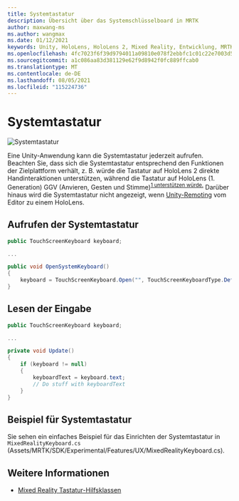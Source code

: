 ```yaml
---
title: Systemtastatur
description: Übersicht über das Systemschlüsselboard in MRTK
author: maxwang-ms
ms.author: wangmax
ms.date: 01/12/2021
keywords: Unity, HoloLens, HoloLens 2, Mixed Reality, Entwicklung, MRTK, Systemtastatur,
ms.openlocfilehash: 4fc7023f6f39d9794011a09810e078f2ebbfc1c01c22e7003d5a3742e4c85921
ms.sourcegitcommit: a1c086aa83d381129e62f9d8942f0fc889ffcab0
ms.translationtype: MT
ms.contentlocale: de-DE
ms.lasthandoff: 08/05/2021
ms.locfileid: "115224736"
---
```

# <a name="system-keyboard"></a>Systemtastatur

![Systemtastatur](../images/system-keyboard/MRTK_SystemKeyboard_Main.png)

Eine Unity-Anwendung kann die Systemtastatur jederzeit aufrufen. Beachten Sie, dass sich die Systemtastatur entsprechend den Funktionen der Zielplattform verhält, z. B. würde die Tastatur auf HoloLens 2 direkte Handinteraktionen unterstützen, während die Tastatur auf HoloLens (1. Generation) GGV (Anvieren, Gesten und Stimme)<sup>[1 unterstützen würde.](/windows/mixed-reality/gaze)</sup> Darüber hinaus wird die Systemtastatur nicht angezeigt, wenn [Unity-Remoting](../tools/holographic-remoting.md) vom Editor zu einem HoloLens.

## <a name="how-to-invoke-the-system-keyboard"></a>Aufrufen der Systemtastatur

```c#
public TouchScreenKeyboard keyboard;

...

public void OpenSystemKeyboard()
{
    keyboard = TouchScreenKeyboard.Open("", TouchScreenKeyboardType.Default, false, false, false, false);
}
```

## <a name="how-to-read-the-input"></a>Lesen der Eingabe

```c#
public TouchScreenKeyboard keyboard;

...

private void Update()
{
    if (keyboard != null)
    {
        keyboardText = keyboard.text;
        // Do stuff with keyboardText
    }
}
```

## <a name="system-keyboard-example"></a>Beispiel für Systemtastatur

Sie sehen ein einfaches Beispiel für das Einrichten der Systemtastatur in `MixedRealityKeyboard.cs` (Assets/MRTK/SDK/Experimental/Features/UX/MixedRealityKeyboard.cs).

## <a name="see-also"></a>Weitere Informationen

- [Mixed Reality Tastatur-Hilfsklassen](../experimental/mixed-reality-keyboard.md)
